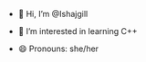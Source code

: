 - 👋 Hi, I’m @Ishajgill
- 👀 I’m interested in learning C++

  

- 😄 Pronouns: she/her
  

<!---
Ishajgill/Ishajgill is a ✨ special ✨ repository because its `README.md` (this file) appears on your GitHub profile.
You can click the Preview link to take a look at your changes.
--->
